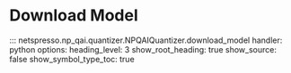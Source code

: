 # Download Model

::: netspresso.np_qai.quantizer.NPQAIQuantizer.download_model
    handler: python
    options:
      heading_level: 3
      show_root_heading: true
      show_source: false
      show_symbol_type_toc: true 